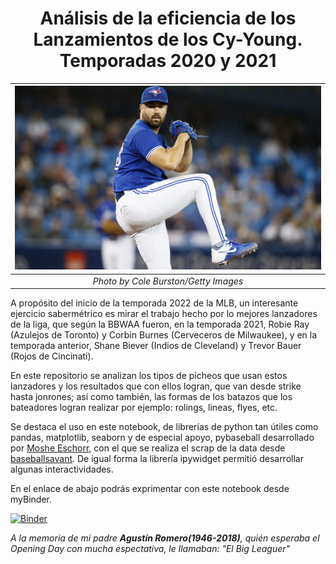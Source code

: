# <center> Análisis de la eficiencia de los Lanzamientos de los Cy-Young. Temporadas 2020 y 2021 </center>
 
| ![Robie.jpg](Robie.jpg) | 
|:--:| 
| *Photo by Cole Burston/Getty Images* |

A propósito del inicio de la temporada 2022 de la MLB, un interesante ejercicio sabermétrico es mirar el trabajo hecho por lo mejores lanzadores de la liga, que según la BBWAA fueron, en la temporada 2021, Robie Ray (Azulejos de Toronto) y Corbin Burnes (Cerveceros de Milwaukee), y en la temporada anterior, Shane Biever (Indios de Cleveland) y Trevor Bauer (Rojos de Cincinati). 

En este repositorio se analizan los tipos de picheos que usan estos lanzadores y los resultados que con ellos logran, que van desde strike hasta jonrones; así como también, las formas de los batazos que los bateadores logran realizar por ejemplo: rolings, lineas, flyes, etc. 

Se destaca el uso en este notebook, de librerías de python tan útiles como pandas, matplotlib, seaborn y de especial apoyo, pybaseball desarrollado por [Moshe Eschorr](https://github.com/schorrm), con el que se realiza el scrap de la data desde [baseballsavant](https://baseballsavant.mlb.com/statcast_search). De igual forma la librería ipywidget permitió desarrollar algunas interactividades. 

En el enlace de abajo podrás exprimentar con este notebook desde myBinder.

[![Binder](https://mybinder.org/badge_logo.svg)](https://mybinder.org/v2/gh/justinRH/BeisbolLanzamientos/brach?labpath=PitchAnalysis.ipynb)

*A la memoria de mi padre **Agustín Romero(1946-2018)**, quién esperaba el Opening Day con mucha espectativa, le llamaban: "El Big Leaguer"*
